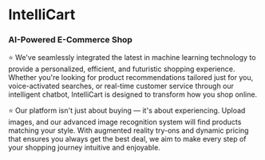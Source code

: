 # IntelliCart
### AI-Powered E-Commerce Shop

⭐ We've seamlessly integrated the latest in machine learning technology to provide a personalized, efficient, and futuristic shopping experience. Whether you're looking for product recommendations tailored just for you, voice-activated searches, or real-time customer service through our intelligent chatbot, IntelliCart is designed to transform how you shop online.

⭐ Our platform isn't just about buying — it's about experiencing. Upload images, and our advanced image recognition system will find products matching your style. With augmented reality try-ons and dynamic pricing that ensures you always get the best deal, we aim to make every step of your shopping journey intuitive and enjoyable.

